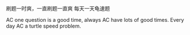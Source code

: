 刷题一时爽，一直刷题一直爽
每天一天龟速题

AC one question is a good time, always AC have lots of good times. 
Every day AC a turtle speed problem. 
